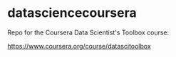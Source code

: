 # datasciencecoursera

Repo for the Coursera Data Scientist's Toolbox course:

https://www.coursera.org/course/datascitoolbox

